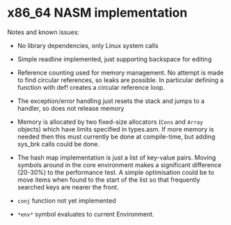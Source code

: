 # x86_64 NASM implementation

Notes and known issues:

* No library dependencies, only Linux system calls

* Simple readline implemented, just supporting backspace for editing

* Reference counting used for memory management. No attempt is made
  to find circular references, so leaks are possible. In particular
  defining a function with def! creates a circular reference loop.
  
* The exception/error handling just resets the stack and jumps to a handler,
  so does not release memory

* Memory is allocated by two fixed-size allocators (`Cons` and `Array` objects)
  which have limits specified in types.asm. If more memory is needed
  then this must currently be done at compile-time, but adding sys_brk
  calls could be done.

* The hash map implementation is just a list of key-value pairs.
  Moving symbols around in the core environment makes a significant difference
  (20-30%) to the performance test. A simple optimisation could be to
  move items when found to the start of the list so that frequently
  searched keys are nearer the front.

* `conj` function not yet implemented

* `*env*`  symbol evaluates to current Environment.


